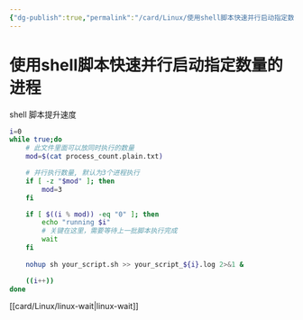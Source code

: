 ```yaml
---
{"dg-publish":true,"permalink":"/card/Linux/使用shell脚本快速并行启动指定数量的进程/","tags":["shell"],"noteIcon":"2","created":"2023-12-11T23:46:07+08:00","updated":"2025-02-18T22:05:47+08:00"}
---
```



# 使用shell脚本快速并行启动指定数量的进程

shell 脚本提升速度

```bash
i=0
while true;do
    # 此文件里面可以放同时执行的数量
    mod=$(cat process_count.plain.txt)

    # 并行执行数量, 默认为3个进程执行
    if [ -z "$mod" ]; then
        mod=3
    fi

    if [ $((i % mod)) -eq "0" ]; then
        echo "running $i"
	    # 关键在这里，需要等待上一批脚本执行完成
        wait
    fi
    
    nohup sh your_script.sh >> your_script_${i}.log 2>&1 &

    ((i++))
done
```

[[card/Linux/linux-wait\|linux-wait]]
